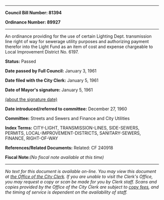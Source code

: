 

********

**Council Bill Number: 81394**
   
**Ordinance Number: 89927**
********

 An ordinance providing for the use of certain Lighting Dept. transmission line right of way for sewerage utility purposes and authorizing payment therefor into the Light Fund as an item of cost and expense chargeable to Local Improvement District No. 6197.

**Status:** Passed
   
**Date passed by Full Council:** January 3, 1961
   
**Date filed with the City Clerk:** January 5, 1961
   
**Date of Mayor's signature:** January 5, 1961
   
[(about the signature date)](/~public/approvaldate.htm)
   
   
   
**Date introduced/referred to committee:** December 27, 1960
   
**Committee:** Streets and Sewers and Finance and City Utilities
   
   
**Index Terms:** CITY-LIGHT, TRANSMISSION-LINES, SIDE-SEWERS, PERMITS, LOCAL-IMPROVEMENT-DISTRICTS, SANITARY-SEWERS, FINANCE, RIGHT-OF-WAY

**References/Related Documents:** Related: CF 240918

**Fiscal Note:**_(No fiscal note available at this time)_
********

_No text for this document is available on-line. You may view this document at [the Office of the City Clerk](http://www.seattle.gov/leg/clerk/contactUs.htm). If you are unable to visit the Clerk's Office, you may request a copy or scan be made for you by Clerk staff. Scans and copies provided by the Office of the City Clerk are subject to [copy fees](http://clerk.seattle.gov/~public/clerkfees.htm), and the timing of service is dependent on the availability of staff._

